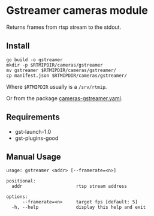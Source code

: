 # Gstreamer cameras module

Returns frames from rtsp stream to the stdout.

## Install

```shell
go build -o gstreamer
mkdir -p $RTMIPDIR/cameras/gstreamer
mv gstreamer $RTMIPDIR/cameras/gstreamer/
cp manifest.json $RTMIPDIR/cameras/gstreamer/
```

Where `$RTMIPDIR` usually is a `/srv/rtmip`.

Or from the package [cameras-gstreamer.yaml](cameras-gstreamer.yaml).

## Requirements

- gst-launch-1.0
- gst-plugins-good


## Manual Usage

```
usage: gstreamer <addr> [--framerate=<n>]

positional:
  addr                    rtsp stream address

options:
      --framerate=<n>     target fps [default: 5]
  -h, --help              display this help and exit
```
